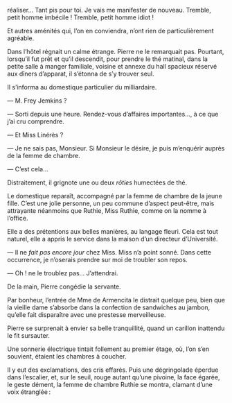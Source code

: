 réaliser... Tant pis pour toi. Je vais me manifester de nouveau. Tremble, petit homme imbécile ! Tremble, petit homme idiot !

Et autres aménités qui, l’on en conviendra, n’ont rien de particulièrement
agréable.

Dans l’hôtel régnait un calme étrange. Pierre ne le remarquait pas. Pourtant, lorsqu’il fut prêt et qu’il descendit, pour prendre le thé matinal, dans la petite salle à manger familiale, voisine et annexe du hall spacieux réservé aux dîners d’apparat, il s’étonna de s’y trouver seul.

Il s’informa au domestique particulier du milliardaire.

— M. Frey Jemkins ?

— Sorti depuis une heure. Rendez-vous d’affaires importantes..., à ce
que j’ai cru comprendre.

— Et Miss Linérès ?

— Je ne sais pas, Monsieur. Si Monsieur le désire, je puis m’enquérir
auprès de la femme de chambre.

— C’est cela...

Distraitement, il grignote une ou deux _rôties_ humectées de thé.

Le domestique reparaît, accompagné par la femme de chambre de la jeune
fille. C’est une jolie personne, un peu commune d’aspect peut-être, mais
attrayante néanmoins que Ruthie, Miss Ruthie, comme on la nomme à l’office.

Elle a des prétentions aux belles manières, au langage fleuri. Cela est tout
naturel, elle a appris le service dans la maison d’un directeur d’Université.

— Il ne _fait pas encore jour_ chez Miss. Miss n’a point sonné. Dans cette
occurrence, je n’oserais prendre sur moi de troubler son repos.

— Oh ! ne le troublez pas... J’attendrai.

De la main, Pierre congédie la servante.

Par bonheur, l’entrée de Mme de Armencita le distrait quelque peu, bien
que la vieille dame s’absorbe dans la confection de sandwiches au jambon,
qu’elle fait disparaître avec une prestesse merveilleuse.

Pierre se surprenait à envier sa belle tranquillité, quand un carillon inattendu le fit sursauter.

Une sonnerie électrique tintait follement au premier étage, où, l’on s’en
souvient, étaient les chambres à coucher.

Il y eut des exclamations, des cris effarés. Puis une dégringolade éperdue dans l’escalier, et, sur le seuil, rouge autant qu’une pivoine, la face
égarée, le geste dément, la femme de chambre Ruthie se montra, clamant
d’une voix étranglée :

